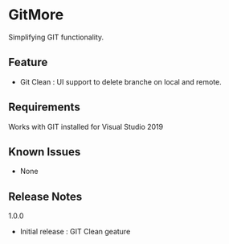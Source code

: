 # GitMore
Simplifying GIT functionality.

## Feature
- Git Clean : UI support to delete branche on local and remote.

## Requirements
  Works with GIT installed for Visual Studio 2019

## Known Issues
- None

## Release Notes
  1.0.0
  -   Initial release : GIT Clean geature


